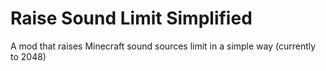 # Raise Sound Limit Simplified
A mod that raises Minecraft sound sources limit in a simple way (currently to 2048)
